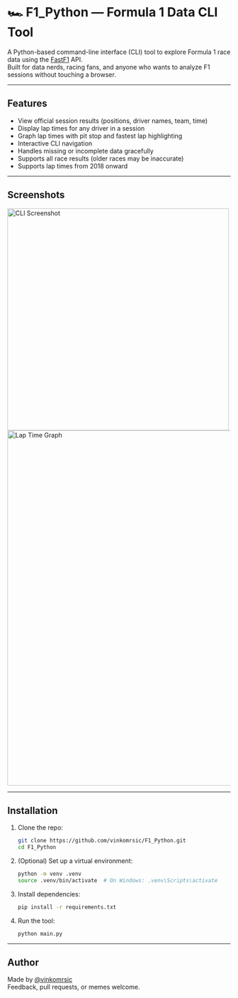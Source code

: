 # 🏎️ F1_Python — Formula 1 Data CLI Tool

A Python-based command-line interface (CLI) tool to explore Formula 1 race data using the [FastF1](https://github.com/theOehrly/Fast-F1) API.  
Built for data nerds, racing fans, and anyone who wants to analyze F1 sessions without touching a browser.

---

## Features

- View official session results (positions, driver names, team, time)
- Display lap times for any driver in a session
- Graph lap times with pit stop and fastest lap highlighting
- Interactive CLI navigation
- Handles missing or incomplete data gracefully
- Supports all race results (older races may be inaccurate) 
- Supports lap times from 2018 onward

---

## Screenshots

<img src="https://github.com/user-attachments/assets/3ac3b517-475e-4c80-8a78-0b657212413b" alt="CLI Screenshot" width="500">

<img src="https://github.com/user-attachments/assets/f5222537-7e73-4902-8448-64c4297b8e21" alt="Lap Time Graph" width="800">

---

## Installation

1. Clone the repo:

    ```bash
    git clone https://github.com/vinkomrsic/F1_Python.git
    cd F1_Python
    ```

2. (Optional) Set up a virtual environment:

    ```bash
    python -m venv .venv
    source .venv/bin/activate  # On Windows: .venv\Scripts\activate
    ```

3. Install dependencies:

    ```bash
    pip install -r requirements.txt
    ```

4. Run the tool:

    ```bash
    python main.py
    ```

---

## Author

Made by [@vinkomrsic](https://github.com/vinkomrsic)  
Feedback, pull requests, or memes welcome.
